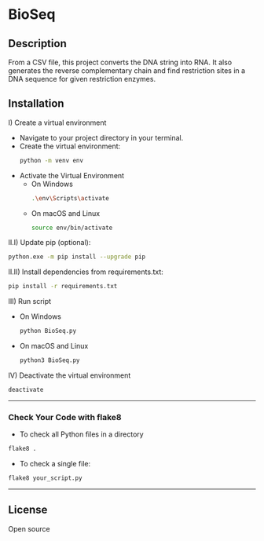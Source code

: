 # BioSeq

## Description

From a CSV file, this project converts the DNA string into RNA. It also generates the reverse complementary chain and find restriction sites in a DNA sequence for given restriction enzymes.

## Installation

I) Create a virtual environment

- Navigate to your project directory in your terminal.
- Create the virtual environment:
    ```bash
    python -m venv env
    ````
-  Activate the Virtual Environment
    - On Windows
        ```bash
        .\env\Scripts\activate
        ````
    - On macOS and Linux
        ```bash
        source env/bin/activate
        ````

II.I) Update pip (optional):

```bash
python.exe -m pip install --upgrade pip
```

II.II) Install dependencies from requirements.txt:

```bash
pip install -r requirements.txt
```

III) Run script
- On Windows
    ```bash
    python BioSeq.py
    ````
- On macOS and Linux
    ```bash
    python3 BioSeq.py
    ````

IV) Deactivate the virtual environment

```bash
deactivate
```
------
### Check Your Code with flake8

- To check all Python files in a directory
```bash
flake8 .
```

- To check a single file:
```bash
flake8 your_script.py
```
------


## License
Open source
